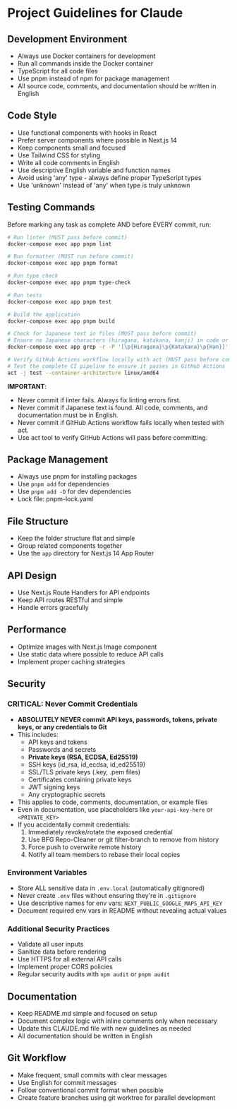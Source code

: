 # Project Guidelines for Claude

## Development Environment

- Always use Docker containers for development
- Run all commands inside the Docker container
- TypeScript for all code files
- Use pnpm instead of npm for package management
- All source code, comments, and documentation should be written in English

## Code Style

- Use functional components with hooks in React
- Prefer server components where possible in Next.js 14
- Keep components small and focused
- Use Tailwind CSS for styling
- Write all code comments in English
- Use descriptive English variable and function names
- Avoid using 'any' type - always define proper TypeScript types
- Use 'unknown' instead of 'any' when type is truly unknown

## Testing Commands

Before marking any task as complete AND before EVERY commit, run:

```bash
# Run linter (MUST pass before commit)
docker-compose exec app pnpm lint

# Run formatter (MUST run before commit)
docker-compose exec app pnpm format

# Run type check
docker-compose exec app pnpm type-check

# Run tests
docker-compose exec app pnpm test

# Build the application
docker-compose exec app pnpm build

# Check for Japanese text in files (MUST pass before commit)
# Ensure no Japanese characters (hiragana, katakana, kanji) in code or documentation
docker-compose exec app grep -r -P '[\p{Hiragana}\p{Katakana}\p{Han}]' --include="*.ts" --include="*.tsx" --include="*.js" --include="*.jsx" --include="*.md" --include="*.json" . || echo "No Japanese text found ✓"

# Verify GitHub Actions workflow locally with act (MUST pass before commit)
# Test the complete CI pipeline to ensure it passes in GitHub Actions
act -j test --container-architecture linux/amd64
```

**IMPORTANT**:

- Never commit if linter fails. Always fix linting errors first.
- Never commit if Japanese text is found. All code, comments, and documentation must be in English.
- Never commit if GitHub Actions workflow fails locally when tested with act.
- Use act tool to verify GitHub Actions will pass before committing.

## Package Management

- Always use pnpm for installing packages
- Use `pnpm add` for dependencies
- Use `pnpm add -D` for dev dependencies
- Lock file: pnpm-lock.yaml

## File Structure

- Keep the folder structure flat and simple
- Group related components together
- Use the `app` directory for Next.js 14 App Router

## API Design

- Use Next.js Route Handlers for API endpoints
- Keep API routes RESTful and simple
- Handle errors gracefully

## Performance

- Optimize images with Next.js Image component
- Use static data where possible to reduce API calls
- Implement proper caching strategies

## Security

### CRITICAL: Never Commit Credentials

- **ABSOLUTELY NEVER commit API keys, passwords, tokens, private keys, or any credentials to Git**
- This includes:
  - API keys and tokens
  - Passwords and secrets
  - **Private keys (RSA, ECDSA, Ed25519)**
  - SSH keys (id_rsa, id_ecdsa, id_ed25519)
  - SSL/TLS private keys (.key, .pem files)
  - Certificates containing private keys
  - JWT signing keys
  - Any cryptographic secrets
- This applies to code, comments, documentation, or example files
- Even in documentation, use placeholders like `your-api-key-here` or `<PRIVATE_KEY>`
- If you accidentally commit credentials:
  1. Immediately revoke/rotate the exposed credential
  2. Use BFG Repo-Cleaner or git filter-branch to remove from history
  3. Force push to overwrite remote history
  4. Notify all team members to rebase their local copies

### Environment Variables

- Store ALL sensitive data in `.env.local` (automatically gitignored)
- Never create `.env` files without ensuring they're in `.gitignore`
- Use descriptive names for env vars: `NEXT_PUBLIC_GOOGLE_MAPS_API_KEY`
- Document required env vars in README without revealing actual values

### Additional Security Practices

- Validate all user inputs
- Sanitize data before rendering
- Use HTTPS for all external API calls
- Implement proper CORS policies
- Regular security audits with `npm audit` or `pnpm audit`

## Documentation

- Keep README.md simple and focused on setup
- Document complex logic with inline comments only when necessary
- Update this CLAUDE.md file with new guidelines as needed
- All documentation should be written in English

## Git Workflow

- Make frequent, small commits with clear messages
- Use English for commit messages
- Follow conventional commit format when possible
- Create feature branches using git worktree for parallel development
